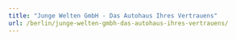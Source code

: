 ```yaml
---
title: "Junge Welten GmbH - Das Autohaus Ihres Vertrauens"
url: /berlin/junge-welten-gmbh-das-autohaus-ihres-vertrauens/
---
```

